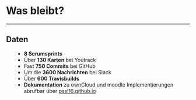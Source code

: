 <!-- .element: data-background-image="images/pixabay/photo-983889.jpg" data-state="dim-background" -->
# Was bleibt?

---

## Daten

<div align="left" style="padding-left:5%;">

* **8 Scrumsprints**
* Über **130 Karten** bei Youtrack
* Fast **750 Commits** bei GitHub
* Um die **3600 Nachrichten** bei Slack
* Über **600 Travisbuilds**
* **Dokumentation** zu ownCloud und moodle Implementierungen abrufbar über [pssl16.github.io](https://www.pssl16.github.io)
